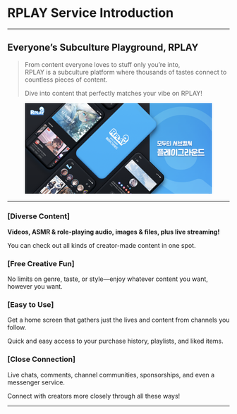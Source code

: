 # RPLAY Service Introduction

***

## Everyone’s Subculture Playground, RPLAY <a href="#undefined" id="undefined"></a>

> From content everyone loves to stuff only you’re into,  
> RPLAY is a subculture platform where thousands of tastes connect to countless pieces of content.  
>  
> Dive into content that perfectly matches your vibe on RPLAY!

<figure><img src="../.gitbook/assets/image (104).png" alt=""><figcaption></figcaption></figure>

***

### [Diverse Content]

**Videos, ASMR & role-playing audio, images & files, plus live streaming!**

You can check out all kinds of creator-made content in one spot.

### [Free Creative Fun]

No limits on genre, taste, or style—enjoy whatever content you want, however you want.

### [Easy to Use]

Get a home screen that gathers just the lives and content from channels you follow.  

Quick and easy access to your purchase history, playlists, and liked items.

### [Close Connection]

Live chats, comments, channel communities, sponsorships, and even a messenger service.  

Connect with creators more closely through all these ways!

***
